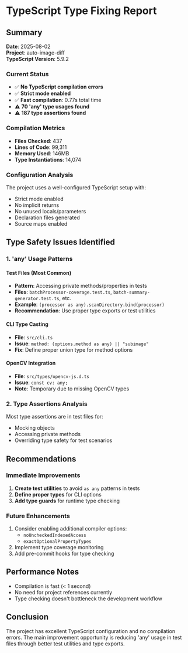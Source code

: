 # TypeScript Type Fixing Report

## Summary

**Date**: 2025-08-02  
**Project**: auto-image-diff  
**TypeScript Version**: 5.9.2

### Current Status
- ✅ **No TypeScript compilation errors**
- ✅ **Strict mode enabled**
- ✅ **Fast compilation**: 0.77s total time
- ⚠️ **70 'any' type usages found**
- ⚠️ **187 type assertions found**

### Compilation Metrics
- **Files Checked**: 437
- **Lines of Code**: 99,311
- **Memory Used**: 146MB
- **Type Instantiations**: 14,074

### Configuration Analysis
The project uses a well-configured TypeScript setup with:
- Strict mode enabled
- No implicit returns
- No unused locals/parameters
- Declaration files generated
- Source maps enabled

## Type Safety Issues Identified

### 1. 'any' Usage Patterns

#### Test Files (Most Common)
- **Pattern**: Accessing private methods/properties in tests
- **Files**: `batchProcessor-coverage.test.ts`, `batch-summary-generator.test.ts`, etc.
- **Example**: `(processor as any).scanDirectory.bind(processor)`
- **Recommendation**: Use proper type exports or test utilities

#### CLI Type Casting
- **File**: `src/cli.ts`
- **Issue**: `method: (options.method as any) || "subimage"`
- **Fix**: Define proper union type for method options

#### OpenCV Integration
- **File**: `src/types/opencv-js.d.ts`
- **Issue**: `const cv: any;`
- **Note**: Temporary due to missing OpenCV types

### 2. Type Assertions Analysis
Most type assertions are in test files for:
- Mocking objects
- Accessing private methods
- Overriding type safety for test scenarios

## Recommendations

### Immediate Improvements
1. **Create test utilities** to avoid `as any` patterns in tests
2. **Define proper types** for CLI options
3. **Add type guards** for runtime type checking

### Future Enhancements
1. Consider enabling additional compiler options:
   - `noUncheckedIndexedAccess`
   - `exactOptionalPropertyTypes`
2. Implement type coverage monitoring
3. Add pre-commit hooks for type checking

## Performance Notes
- Compilation is fast (< 1 second)
- No need for project references currently
- Type checking doesn't bottleneck the development workflow

## Conclusion
The project has excellent TypeScript configuration and no compilation errors. The main improvement opportunity is reducing 'any' usage in test files through better test utilities and type exports.